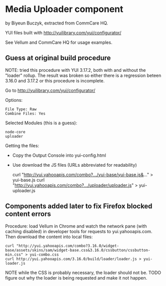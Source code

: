 # Media Uploader component

by Biyeun Buczyk, extracted from CommCare HQ.

YUI files built with http://yuilibrary.com/yui/configurator/

See Vellum and CommCare HQ for usage examples.

## Guess at original build procedure

NOTE: tried this procedure with YUI 3.17.2, both with and without the "loader"
rollup. The result was broken so either there is a regression beteen 3.16.0 and
3.17.2 or this procedure is incomplete.

Go to http://yuilibrary.com/yui/configurator/

Options:

    File Type: Raw
    Combine Files: Yes

Selected Modules (this is a guess):

    node-core
    uploader

Getting the files:

- Copy the Output Console into yui-config.html
- Use download the JS files (URLs abbreviated for readability)

    curl "http://yui.yahooapis.com/combo?.../yui-base/yui-base.js&..." > yui-base.js
    curl "http://yui.yahooapis.com/combo?.../uploader/uploader.js" > yui-uploader.js

## Components added later to fix Firefox blocked content errors

Procedure: load Vellum in Chrome and watch the network pane (with caching
disabled) in developer tools for requests to yui.yahooapis.com. Then download
the content into local files:

    curl "http://yui.yahooapis.com/combo?3.16.0/widget-base/assets/skins/sam/widget-base.css&3.16.0/cssbutton/cssbutton-min.css" > yui-combo.css
    curl http://yui.yahooapis.com/3.16.0/build/loader/loader.js > yui-loader.js

NOTE while the CSS is probably necessary, the loader should not be.
TODO figure out why the loader is being requested and make it not happen.
